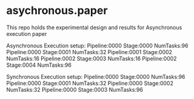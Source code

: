 # asychronous.paper
This repo holds the experimental design and results for Asynchronous execution paper

Asynchronous Execution setup:
    Pipeline:0000 Stage:0000 NumTasks:96
    Pipeline:0000 Stage:0001 NumTasks:32
    Pipeline:0001 Stage:0002 NumTasks:16
    Pipeline:0002 Stage:0003 NumTasks:16
    Pipeline:0002 Stage:0004 NumTasks:96

Synchronous Execution setup:
    Pipeline:0000 Stage:0000 NumTasks:96
    Pipeline:0000 Stage:0001 NumTasks:32
    Pipeline:0000 Stage:0002 NumTasks:32
    Pipeline:0000 Stage:0003 NumTasks:96
